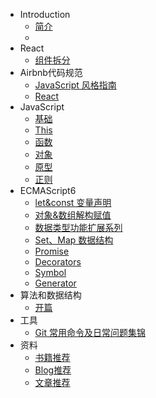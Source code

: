 * Introduction
    * [简介](README.md)
    * 
* React
    * [组件拆分](/react/组件拆分思路.md)
* Airbnb代码规范
    * [JavaScript 风格指南](/airbnb/README.md)
    * [React](/airbnb/react.md)
* JavaScript
    * [基础](/javascript/base.md)
    * [This](/javascript/this.md)
    * [函数](/javascript/func.md)
    * [对象](/javascript/object.md)
    * [原型](/javascript/prototype.md)
    * [正则](/javascript/regexp.md)
* ECMAScript6
    * [let&const 变量声明](/es6/readme.md#新增声明变量)
    * [对象&数组解构赋值](/es6/readme.md#解构赋值)
    * [数据类型功能扩展系列](/es6/readme.md#解构赋值)
    * [Set、Map 数据结构](/es6/set-map.md#解构赋值)
    * [Promise](/es6/promise.md)
    * [Decorators](/es6/decorators.md)
    * [Symbol](/es6/symbol.md)
    * [Generator](/es6/generator.md)
* 算法和数据结构
    * [开篇](/algorithm/README.md)
* 工具
    - [Git 常用命令及日常问题集锦](/tools/git.md)
* 资料
    - [书籍推荐](/materials/book.md)
    - [Blog推荐](/materials/blog.md)
    - [文章推荐](/materials/article.md)
